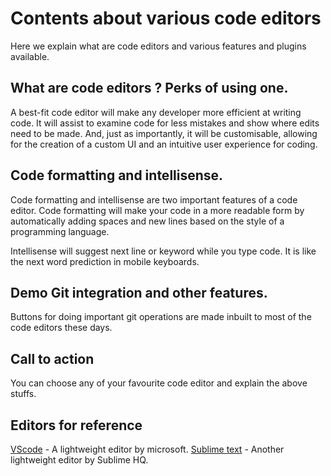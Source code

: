 # Contents about various code editors

Here we explain what are code editors and various features and plugins available.

## What are code editors ? Perks of using one.
A best-fit code editor will make any developer more efficient at writing code. It will assist to examine code for less mistakes and show where edits need to be made. And, just as importantly, it will be customisable, allowing for the creation of a custom UI and an intuitive user experience for coding.

## Code formatting and intellisense.
Code formatting and intellisense are two important features of a code editor. Code formatting will make your code in a more readable form by automatically adding spaces and new lines based on the style of a programming language.

Intellisense will suggest next line or keyword while you type code. It is like the next word prediction in mobile keyboards.

## Demo Git integration and other features.
Buttons for doing important git operations are made inbuilt to most of the code editors these days.

## Call to action

You can choose any of your favourite code editor and explain the above stuffs. 

## Editors for reference

[VScode](https://code.visualstudio.com) - A lightweight editor by microsoft.
[Sublime text](https://www.sublimetext.com) - Another lightweight editor by Sublime HQ.

